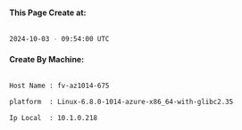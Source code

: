 
   
#### This Page Create at:

```bash

2024-10-03 - 09:54:00 UTC

```

#### Create By Machine:

```bash

Host Name : fv-az1014-675

platform  : Linux-6.8.0-1014-azure-x86_64-with-glibc2.35

Ip Local  : 10.1.0.218

```

